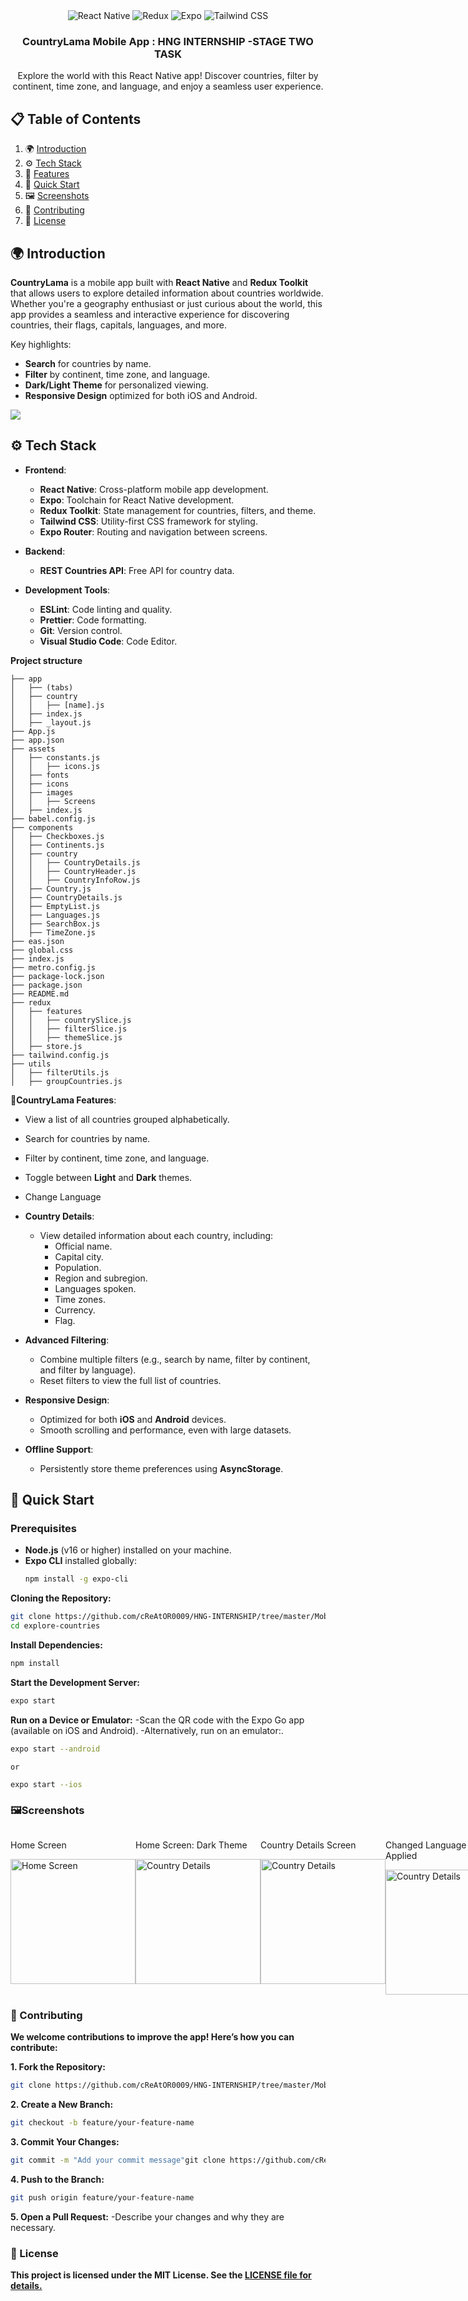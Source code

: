<div align="center">
  <!-- <br />
    <a href="https://github.com/cReAtOR0009/HNG-INTERNSHIP/tree/master/MobileApp_Stage_2/countryLama" target="_blank">
      <img src="https://img.shields.io/badge/-React_Native-black?style=for-the-badge&logoColor=white&logo=react&color=61DAFB" alt="CountryLama Banner">
    </a>
  <br /> -->

  <div>
    <img src="https://img.shields.io/badge/-React_Native-black?style=for-the-badge&logoColor=white&logo=react&color=61DAFB" alt="React Native" />
    <img src="https://img.shields.io/badge/-Redux-black?style=for-the-badge&logoColor=white&logo=redux&color=764ABC" alt="Redux" />
    <img src="https://img.shields.io/badge/-Expo-black?style=for-the-badge&logoColor=white&logo=expo&color=000020" alt="Expo" />
    <img src="https://img.shields.io/badge/-Tailwind_CSS-black?style=for-the-badge&logoColor=white&logo=tailwindcss&color=06B6D4" alt="Tailwind CSS" />
  </div>

  <h3 align="center">CountryLama Mobile App : HNG INTERNSHIP -STAGE TWO TASK</h3>

   <div align="center">
     Explore the world with this React Native app! Discover countries, filter by continent, time zone, and language, and enjoy a seamless user experience.
    </div>
</div>

## 📋 <a name="table">Table of Contents</a>

1. 🌍 [Introduction](#introduction)
2. ⚙️ [Tech Stack](#tech-stack)
3. 🔋 [Features](#features)
4. 🚀 [Quick Start](#quick-start)
5. 🖼️ [Screenshots](#screenshots)
6. 🤝 [Contributing](#contributing)
7. 📄 [License](#license)

## 🌍 <a name="introduction">Introduction</a>

**CountryLama** is a mobile app built with **React Native** and **Redux Toolkit** that allows users to explore detailed information about countries worldwide. Whether you're a geography enthusiast or just curious about the world, this app provides a seamless and interactive experience for discovering countries, their flags, capitals, languages, and more.

Key highlights:

- **Search** for countries by name.
- **Filter** by continent, time zone, and language.
- **Dark/Light Theme** for personalized viewing.
- **Responsive Design** optimized for both iOS and Android.

<a href="https://github.com/cReAtOR0009/HNG-INTERNSHIP/tree/master/MobileApp_Stage_2/countryLama" target="_blank"><img src="![https://github.com/cReAtOR0009/HNG-INTERNSHIP/tree/master/MobileApp_Stage_2/countryLama/assets/images/Screens/Countrylama Home-.png](https://github.com/cReAtOR0009/HNG-INTERNSHIP/blob/4483fab99f7123dd25aed6ed60976a4bc27d171d/MobileApp_Stage_2/countryLama/assets/images/Screens/Countrylama%20Home-.png?raw=true)" /></a>

## ⚙️ <a name="tech-stack">Tech Stack</a>

- **Frontend**:

  - **React Native**: Cross-platform mobile app development.
  - **Expo**: Toolchain for React Native development.
  - **Redux Toolkit**: State management for countries, filters, and theme.
  - **Tailwind CSS**: Utility-first CSS framework for styling.
  - **Expo Router**: Routing and navigation between screens.

- **Backend**:

  - **REST Countries API**: Free API for country data.

- **Development Tools**:
  - **ESLint**: Code linting and quality.
  - **Prettier**: Code formatting.
  - **Git**: Version control.
  - **Visual Studio Code**: Code Editor.

**Project structure**

```.
├── app
│   ├── (tabs)
│   ├── country
│   │   ├── [name].js
│   ├── index.js
│   ├── _layout.js
├── App.js
├── app.json
├── assets
│   ├── constants.js
│   │   ├── icons.js
│   ├── fonts
│   ├── icons
│   ├── images
│   │   ├── Screens
│   ├── index.js
├── babel.config.js
├── components
│   ├── Checkboxes.js
│   ├── Continents.js
│   ├── country
│   │   ├── CountryDetails.js
│   │   ├── CountryHeader.js
│   │   ├── CountryInfoRow.js
│   ├── Country.js
│   ├── CountryDetails.js
│   ├── EmptyList.js
│   ├── Languages.js
│   ├── SearchBox.js
│   ├── TimeZone.js
├── eas.json
├── global.css
├── index.js
├── metro.config.js
├── package-lock.json
├── package.json
├── README.md
├── redux
│   ├── features
│   │   ├── countrySlice.js
│   │   ├── filterSlice.js
│   │   ├── themeSlice.js
│   ├── store.js
├── tailwind.config.js
├── utils
│   ├── filterUtils.js
│   ├── groupCountries.js
```

**🔋CountryLama Features**:

- View a list of all countries grouped alphabetically.
- Search for countries by name.
- Filter by continent, time zone, and language.
- Toggle between **Light** and **Dark** themes.
- Change Language

- **Country Details**:

  - View detailed information about each country, including:
    - Official name.
    - Capital city.
    - Population.
    - Region and subregion.
    - Languages spoken.
    - Time zones.
    - Currency.
    - Flag.

- **Advanced Filtering**:

  - Combine multiple filters (e.g., search by name, filter by continent, and filter by language).
  - Reset filters to view the full list of countries.

- **Responsive Design**:

  - Optimized for both **iOS** and **Android** devices.
  - Smooth scrolling and performance, even with large datasets.

- **Offline Support**:
  - Persistently store theme preferences using **AsyncStorage**.

## 🚀 <a name="quick-start">Quick Start</a>

### Prerequisites

- **Node.js** (v16 or higher) installed on your machine.
- **Expo CLI** installed globally:
  ```bash
  npm install -g expo-cli
  ```

**Cloning the Repository:**

```bash
git clone https://github.com/cReAtOR0009/HNG-INTERNSHIP/tree/master/MobileApp_Stage_2/countryLama
cd explore-countries
```

**Install Dependencies:**

```bash
npm install
```

**Start the Development Server:**

```bash
expo start
```

**Run on a Device or Emulator:**
-Scan the QR code with the Expo Go app (available on iOS and Android).
-Alternatively, run on an emulator:.

```bash
expo start --android
```

    or

```bash
expo start --ios
```

### 🖼️Screenshots

<div style="display: flex; justify-content: space-between;">
  <div>
    <p>Home Screen</p>
    <img src="https://github.com/cReAtOR0009/HNG-INTERNSHIP/blob/master/MobileApp_Stage_2/countryLama/assets/images/Screens/HomeScreen.png?raw=true" alt="Home Screen" width="200">
  </div>
  <div>
    <p>Home Screen: Dark Theme</p>
    <img src="https://github.com/cReAtOR0009/HNG-INTERNSHIP/blob/master/MobileApp_Stage_2/countryLama/assets/images/Screens/HomeScreen-Dark.png?raw=true" alt="Country Details" width="200">
  </div>
  <div>
    <p>Country Details Screen</p>
    <img src="https://github.com/cReAtOR0009/HNG-INTERNSHIP/blob/master/MobileApp_Stage_2/countryLama/assets/images/Screens/CountryScreen.png?raw=true" alt="Country Details" width="200">
  </div>
  <div>
    <p>Changed Language Feature Applied</p>
    <img src="https://github.com/cReAtOR0009/HNG-INTERNSHIP/blob/master/MobileApp_Stage_2/countryLama/assets/images/Screens/Change-Language.png?raw=true" alt="Country Details" width="200">
  </div>
  <div>
    <p>Dark Theme Filter Modal</p>
    <img src="https://github.com/cReAtOR0009/HNG-INTERNSHIP/blob/master/MobileApp_Stage_2/countryLama/assets/images/Screens/Filter-Dark.png?raw=true" alt="Dark Theme" width="200">
  </div> <div>
    <p>Change Language </p>
    <img src="https://github.com/cReAtOR0009/HNG-INTERNSHIP/blob/master/MobileApp_Stage_2/countryLama/assets/images/Screens/change-Language-light.png?raw=true" alt="Dark Theme" width="200">
  </div>
</div>

### 🤝 Contributing

**We welcome contributions to improve the app! Here’s how you can contribute:**

**1. Fork the Repository:**

```bash
git clone https://github.com/cReAtOR0009/HNG-INTERNSHIP/tree/master/MobileApp_Stage_2/countryLama
```

**2. Create a New Branch:**

```bash
git checkout -b feature/your-feature-name
```

**3. Commit Your Changes:**

```bash
git commit -m "Add your commit message"git clone https://github.com/cReAtOR0009/HNG-INTERNSHIP/tree/master/MobileApp_Stage_2/countryLama
```

**4. Push to the Branch:**

```bash
git push origin feature/your-feature-name
```

**5. Open a Pull Request:**
-Describe your changes and why they are necessary.

### 📄 License

**This project is licensed under the MIT License. See the <a href="https://opensource.org/license/mit" target="_blank"> LICENSE file for details.**
